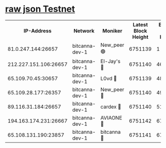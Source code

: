 [raw json Testnet](https://rpc-check.bcat.stavr.tech/bcat/rpc-bcat-result.json)
=


<table><tr><th>IP-Address</th><th>Network</th><th>Moniker</th><th>Latest Block Height</th><th>Earliest Block Height</th><th>Catching Up</th><th>Tx Index</th><th>Voting Power</th><th>Scan Time</th></tr><tr><td>81.0.247.144:26657</td><td>bitcanna-dev-1</td><td>New_peer 🟢</td><td>6751139</td><td>1</td><td>False</td><td>on</td><td>0</td><td>2024-03-06T07:36:05.675432923UTC</td></tr><tr><td>212.227.151.106:26657</td><td>bitcanna-dev-1</td><td>El-Jay's 🔴</td><td>6751140</td><td>4670391</td><td>False</td><td>on</td><td>2218164</td><td>2024-03-06T07:36:12.326309692UTC</td></tr><tr><td>65.109.70.45:30657</td><td>bitcanna-dev-1</td><td>L0vd 🔴</td><td>6751139</td><td>4828155</td><td>False</td><td>on</td><td>307920</td><td>2024-03-06T07:36:05.994480919UTC</td></tr><tr><td>65.109.28.177:26357</td><td>bitcanna-dev-1</td><td>New_peer 🔴</td><td>6751140</td><td>4952911</td><td>False</td><td>on</td><td>2237067</td><td>2024-03-06T07:36:12.935719556UTC</td></tr><tr><td>89.116.31.184:26657</td><td>bitcanna-dev-1</td><td>cardex 🔴</td><td>6751140</td><td>5185001</td><td>False</td><td>on</td><td>1</td><td>2024-03-06T07:36:12.641483988UTC</td></tr><tr><td>194.163.174.231:26667</td><td>bitcanna-dev-1</td><td>AVIAONE 🔴</td><td>6751142</td><td>6745701</td><td>False</td><td>on</td><td>1949865</td><td>2024-03-06T07:36:21.647719055UTC</td></tr><tr><td>65.108.131.190:23857</td><td>bitcanna-dev-1</td><td>bitcanna 🔴</td><td>6751141</td><td>6747141</td><td>False</td><td>off</td><td>378446</td><td>2024-03-06T07:36:13.245468660UTC</td></tr></table>